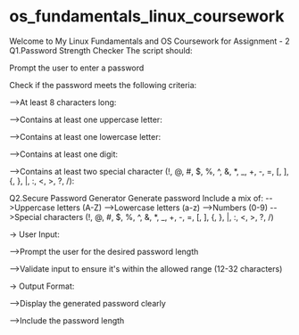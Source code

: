 # os_fundamentals_linux_coursework
Welcome to My Linux Fundamentals and OS Coursework for Assignment - 2
Q1.Password Strength Checker The script should:

Prompt the user to enter a password

Check if the password meets the following criteria:

-->At least 8 characters long: 

-->Contains at least one uppercase letter: 

-->Contains at least one lowercase letter: 

-->Contains at least one digit: 

-->Contains at least two special character (!, @, #, $, %, ^, &, *, _, +, -, =, [, ], {, }, |, :, <, >, ?, /): 

Q2.Secure Password Generator
Generate password
Include a mix of:
-->Uppercase letters (A-Z)
-->Lowercase letters (a-z)
-->Numbers (0-9)
-->Special characters (!, @, #, $, %, ^, &, *, _, +, -, =, [, ], {, }, |, :, <, >, ?, /)


-> User Input:

-->Prompt the user for the desired password length

-->Validate input to ensure it's within the allowed range (12-32 characters)


-> Output Format:

-->Display the generated password clearly

-->Include the password length

